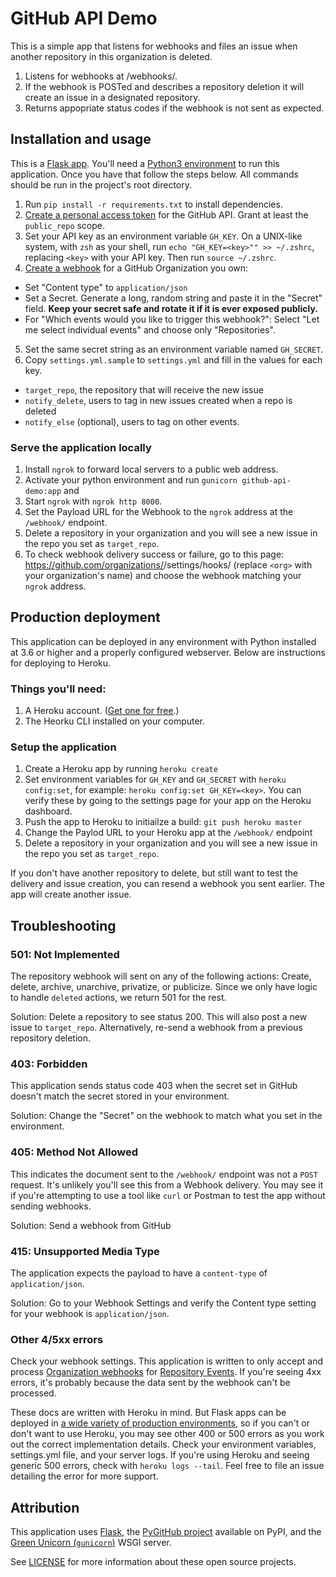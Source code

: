 # GitHub API Demo

This is a simple app that listens for webhooks and files an issue when another repository in this organization is deleted.

1. Listens for webhooks at /webhooks/.
2. If the webhook is POSTed and describes a repository deletion it will create an issue in a designated repository.
3. Returns appopriate status codes if the webhook is not sent as expected.

## Installation and usage

This is a [Flask app](http://flask.pocoo.org/). You'll need a [Python3 environment](http://flask.pocoo.org/docs/1.0/installation/) to run this application. Once you have that follow the steps below. All commands should be run in the project's root directory.

1. Run `pip install -r requirements.txt` to install dependencies.
2. [Create a personal access token](https://github.com/settings/tokens/new) for the GitHub API. Grant at least the `public_repo` scope.
3. Set your API key as an environment variable `GH_KEY`. On a UNIX-like system, with `zsh` as your shell, run `echo "GH_KEY=<key>"" >> ~/.zshrc`, replacing `<key>` with your API key. Then run `source ~/.zshrc`.
4. [Create a webhook](https://github.com/organizations/InternationalUnderground/settings/hooks) for a GitHub Organization you own:
  * Set "Content type" to `application/json`
  * Set a Secret. Generate a long, random string and paste it in the "Secret" field. **Keep your secret safe and rotate it if it is ever exposed publicly.**
  * For "Which events would you like to trigger this webhook?": Select "Let me select individual events" and choose only "Repositories".
5. Set the same secret string as an environment variable named `GH_SECRET`.
6. Copy `settings.yml.sample` to `settings.yml` and fill in the values for each key.
  * `target_repo`, the repository that will receive the new issue
  * `notify_delete`, users to tag in new issues created when a repo is deleted
  * `notify_else` (optional), users to tag on other events.

### Serve the application locally

1. Install `ngrok` to forward local servers to a public web address.
2. Activate your python environment and run `gunicorn github-api-demo:app` and 
3. Start `ngrok` with `ngrok http 8000`.
4. Set the Payload URL for the Webhook to the `ngrok` address at the `/webhook/` endpoint.
5. Delete a repository in your organization and you will see a new issue in the repo you set as `target_repo`.
6. To check webhook delivery success or failure, go to this page: https://github.com/organizations/<org>/settings/hooks/ (replace `<org>` with your organization's name) and choose the webhook matching your `ngrok` address.

## Production deployment

This application can be deployed in any environment with Python installed at 3.6 or higher and a properly configured webserver. Below are instructions for deploying to Heroku.

### Things you'll need:

1. A Heroku account. ([Get one for free](https://signup.heroku.com/).)
2. The Heorku CLI installed on your computer.

### Setup the application

1. Create a Heroku app by running `heroku create`
2. Set environment variables for `GH_KEY` and `GH_SECRET` with `heroku config:set`, for example: `heroku config:set GH_KEY=<key>`. You can verify these by going to the settings page for your app on the Heroku dashboard.
3. Push the app to Heroku to initiailze a build: `git push heroku master`
4. Change the Paylod URL to your Heroku app at the `/webhook/` endpoint
5. Delete a repository in your organization and you will see a new issue in the repo you set as `target_repo`.

If you don't have another repository to delete, but still want to test the delivery and issue creation, you can resend a webhook you sent earlier. The app will create another issue.

## Troubleshooting

### 501: Not Implemented

The repository webhook will sent on any of the following actions: Create, delete, archive, unarchive, privatize, or publicize. Since we only have logic to handle `deleted` actions, we return 501 for the rest. 

Solution: Delete a repository to see status 200. This will also post a new issue to `target_repo`. Alternatively, re-send a webhook from a previous repository deletion.

### 403: Forbidden

This application sends status code 403 when the secret set in GitHub doesn't match the secret stored in your environment.

Solution: Change the "Secret" on the webhook to match what you set in the environment.

### 405: Method Not Allowed

This indicates the document sent to the `/webhook/` endpoint was not a `POST` request. It's unlikely you'll see this from a Webhook delivery. You may see it if you're attempting to use a tool like `curl` or Postman to test the app without sending webhooks.

Solution: Send a webhook from GitHub

### 415: Unsupported Media Type

The application expects the payload to have a `content-type` of `application/json`.

Solution: Go to your Webhook Settings and verify the Content type setting for your webhook is `application/json`.

### Other 4/5xx errors

Check your webhook settings. This application is written to only accept and process [Organization webhooks](https://developer.github.com/v3/orgs/hooks/) for [Repository Events](https://developer.github.com/v3/activity/events/types/#repositoryevent). If you're seeing 4xx errors, it's probably because the data sent by the webhook can't be processed.

These docs are written with Heroku in mind. But Flask apps can be deployed in [a wide variety of production environments](http://flask.pocoo.org/docs/1.0/deploying/#deployment), so if you can't or don't want to use Heroku, you may see other 400 or 500 errors as you work out the correct implementation details. Check your environment variables, settings.yml file, and your server logs. If you're using Heroku and seeing generic 500 errors, check with `heroku logs --tail`. Feel free to file an issue detailing the error for more support.

## Attribution

This application uses [Flask](http://flask.pocoo.com), the [PyGitHub project](https://pygithub.readthedocs.io/en/latest/introduction.html) available on PyPI, and the [Green Unicorn (`gunicorn`)](https://gunicorn.org/) WSGI server.

See [LICENSE](https://github.com/InternationalUnderground/api-demo/blob/master/LICENSE) for more information about these open source projects.